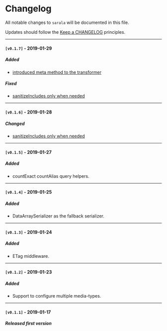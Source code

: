 # Changelog

All notable changes to `sarala` will be documented in this file.

Updates should follow the [Keep a CHANGELOG](http://keepachangelog.com/) principles.

---

#### `[v0.1.7]` - 2019-01-29

##### Added
- [introduced meta method to the transformer](https://sarala-io.github.io/sarala-laravel-docs/guide/transformer.html#meta-data)

##### Fixed 
-  [sanitizeIncludes only when needed](https://github.com/sarala-io/sarala-laravel/commit/82f2f86b0c90b5a590633253841beba787fa2b33)

---

#### `[v0.1.6]` - 2019-01-28

##### Changed 
-  [sanitizeIncludes only when needed](https://github.com/sarala-io/sarala-laravel/commit/82f2f86b0c90b5a590633253841beba787fa2b33)

---

#### `[v0.1.5]` - 2019-01-27

##### Added 
-  countExact countAlias query helpers.

---

#### `[v0.1.4]` - 2019-01-25

##### Added 
-  DataArraySerializer as the fallback serializer.

---

#### `[v0.1.3]` - 2019-01-24

##### Added 
-  ETag middleware.

---

#### `[v0.1.2]` - 2019-01-23

##### Added 
- Support to configure multiple media-types.

---

#### `[v0.1.1]` - 2019-01-17

##### Released first version
